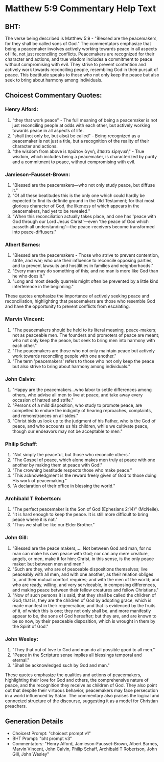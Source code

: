 # Matthew 5:9 Commentary Help Text

## BHT:
The verse being described is Matthew 5:9 - "Blessed are the peacemakers, for they shall be called sons of God." The commentators emphasize that being a peacemaker involves actively working towards peace in all aspects of life, not just reconciling conflicts. Peacemakers are recognized for their character and actions, and true wisdom includes a commitment to peace without compromising with evil. They strive to prevent contention and actively work towards reconciling people, resembling God in their pursuit of peace. This beatitude speaks to those who not only keep the peace but also seek to bring about harmony among individuals.

## Choicest Commentary Quotes:
### Henry Alford:
1. "they that work peace" - The full meaning of being a peacemaker is not just reconciling people at odds with each other, but actively working towards peace in all aspects of life.
2. "shall (not only be, but also) be called" - Being recognized as a peacemaker is not just a title, but a recognition of the reality of their character and actions.
3. "the wisdom from above is πρῶτον ἁγνή, ἔπειτα εἰρηνική" - True wisdom, which includes being a peacemaker, is characterized by purity and a commitment to peace, without compromising with evil.

### Jamieson-Fausset-Brown:
1. "Blessed are the peacemakers—who not only study peace, but diffuse it." 
2. "Of all these beatitudes this is the only one which could hardly be expected to find its definite ground in the Old Testament; for that most glorious character of God, the likeness of which appears in the peacemakers, had yet to be revealed."
3. "When this reconciliation actually takes place, and one has 'peace with God through our Lord Jesus Christ'—even 'the peace of God which passeth all understanding'—the peace-receivers become transformed into peace-diffusers."

### Albert Barnes:
1. "Blessed are the peacemakers - Those who strive to prevent contention, strife, and war; who use their influence to reconcile opposing parties, and to prevent lawsuits and hostilities in families and neighborhoods."
2. "Every man may do something of this; and no man is more like God than he who does it."
3. "Long and most deadly quarrels might often be prevented by a little kind interference in the beginning."

These quotes emphasize the importance of actively seeking peace and reconciliation, highlighting that peacemakers are those who resemble God and have the opportunity to prevent conflicts from escalating.

### Marvin Vincent:
1. "The peacemakers should be held to its literal meaning, peace-makers; not as peaceable men. The founders and promoters of peace are meant; who not only keep the peace, but seek to bring men into harmony with each other."
2. "The peacemakers are those who not only maintain peace but actively work towards reconciling people with one another."
3. "The term 'peacemakers' refers to those who not only keep the peace but also strive to bring about harmony among individuals."

### John Calvin:
1. "Happy are the peacemakers...who labor to settle differences among others, who advise all men to live at peace, and take away every occasion of hatred and strife." 
2. "Persons of a mild disposition, who study to promote peace, are compelled to endure the indignity of hearing reproaches, complaints, and remonstrances on all sides." 
3. "Christ bids us look up to the judgment of his Father, who is the God of peace, and who accounts us his children, while we cultivate peace, though our endeavors may not be acceptable to men."

### Philip Schaff:
1. "Not simply the peaceful, but those who reconcile others."
2. "The Gospel of peace, which alone makes men truly at peace with one another by making them at peace with God."
3. "The crowning beatitude respects those who make peace."
4. "This acknowledgment is the reward freely given of God to those doing His work of peacemaking."
5. "A declaration of their office in blessing the world."

### Archibald T Robertson:
1. "The perfect peacemaker is the Son of God (Ephesians 2:14)" (McNeile).
2. "It is hard enough to keep the peace. It is still more difficult to bring peace where it is not."
3. "Thus we shall be like our Elder Brother."

### John Gill:
1. "Blessed are the peace makers,.... Not between God and man, for no man can make his own peace with God; nor can any mere creature, angels, or men, make it for him; Christ, in this sense, is the only peace maker: but between men and men."
2. "Such are they, who are of peaceable dispositions themselves; live peaceably with all men, and with one another, as their relation obliges to, and their mutual comfort requires; and with the men of the world; and who are ready, willing, and very serviceable, in composing differences, and making peace between their fellow creatures and fellow Christians."
3. "Now of such persons it is said, that they shall be called the children of God; that is, they are the children of God by adopting grace, which is made manifest in their regeneration; and that is evidenced by the fruits of it, of which this is one; they not only shall be, and more manifestly appear to be, the sons of God hereafter; but they are, and are known to be so now, by their peaceable disposition, which is wrought in them by the Spirit of God."

### John Wesley:
1. "They that out of love to God and man do all possible good to all men."
2. "Peace in the Scripture sense implies all blessings temporal and eternal."
3. "Shall be acknowledged such by God and man."

These quotes emphasize the qualities and actions of peacemakers, highlighting their love for God and others, the comprehensive nature of peace, and the recognition they receive as children of God. They also point out that despite their virtuous behavior, peacemakers may face persecution in a world influenced by Satan. The commentary also praises the logical and connected structure of the discourse, suggesting it as a model for Christian preachers.


## Generation Details
- Choicest Prompt: "choicest prompt v1"
- BHT Prompt: "bht prompt v3"
- Commentators: "Henry Alford, Jamieson-Fausset-Brown, Albert Barnes, Marvin Vincent, John Calvin, Philip Schaff, Archibald T Robertson, John Gill, John Wesley"
